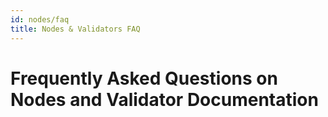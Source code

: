 ```yaml
---
id: nodes/faq 
title: Nodes & Validators FAQ
---
```

# Frequently Asked Questions on Nodes and Validator Documentation